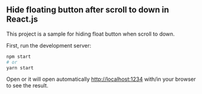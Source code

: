 ## Hide floating button after scroll to down in React.js
This project is a sample for hiding float button when scroll to down.

First, run the development server:

```bash
npm start
# or
yarn start
```

Open or it will open automatically [http://localhost:1234](http://localhost:1234) with/in your browser to see the result.

